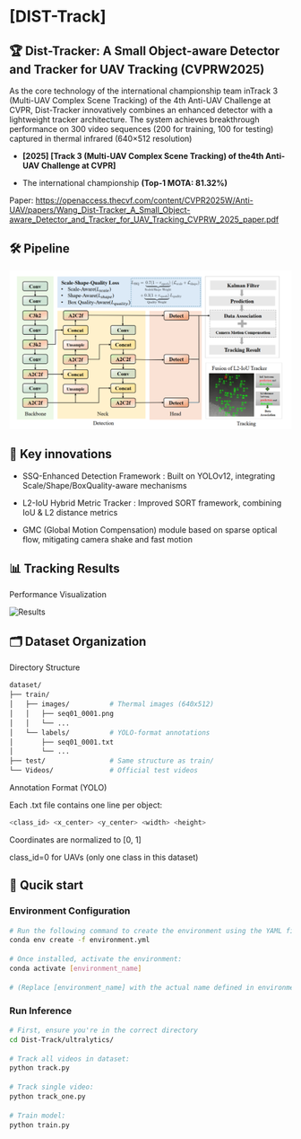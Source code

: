 # [DIST-Track]

## 🏆 Dist-Tracker: A Small Object-aware Detector and Tracker for UAV Tracking (CVPRW2025)

As the core technology of the international championship team in ​Track 3 (Multi-UAV Complex Scene Tracking)​​ of the ​4th Anti-UAV Challenge at CVPR, ​Dist-Tracker​ innovatively combines an enhanced detector with a lightweight tracker architecture. The system achieves breakthrough performance on ​300 video sequences (200 for training, 100 for testing)​​ captured in ​thermal infrared (640×512 resolution)

- ​**​[2025] [​Track 3 (Multi-UAV Complex Scene Tracking)​​ of the ​4th Anti-UAV Challenge at CVPR]​**​

- The international championship **(Top-1 MOTA: 81.32%)**

Paper:​​ https://openaccess.thecvf.com/content/CVPR2025W/Anti-UAV/papers/Wang_Dist-Tracker_A_Small_Object-aware_Detector_and_Tracker_for_UAV_Tracking_CVPRW_2025_paper.pdf

## 🛠️ Pipeline

![Pipeline Diagram](docs/pipeline.png)

## 📌 Key innovations

- SSQ-Enhanced Detection Framework :​ Built on ​YOLOv12, integrating ​Scale/Shape/BoxQuality-aware mechanisms

- L2-IoU Hybrid Metric Tracker​ :​ ​Improved SORT framework, combining ​IoU & L2 distance metrics

- GMC (Global Motion Compensation) module​ based on ​sparse optical flow, mitigating camera shake and fast motion

## 📊 Tracking Results

Performance Visualization

![Results](docs/results.png)

## 🗂 Dataset Organization

Directory Structure

```bash
dataset/
├── train/
│   ├── images/          # Thermal images (640x512)
│   │   ├── seq01_0001.png
│   │   └── ...
│   └── labels/          # YOLO-format annotations
│       ├── seq01_0001.txt
│       └── ...
├── test/                # Same structure as train/
└── Videos/              # Official test videos
```

​Annotation Format (YOLO)​

Each .txt file contains one line per object:

```bash
<class_id> <x_center> <y_center> <width> <height>
```

Coordinates are ​normalized​ to [0, 1]

class_id=0 for UAVs (only one class in this dataset)

## 🚀 Qucik start

### ​Environment Configuration

```bash
# Run the following command to create the environment using the YAML file:
conda env create -f environment.yml

# Once installed, activate the environment:
conda activate [environment_name]

# (Replace [environment_name] with the actual name defined in environment.yml—typically found at the top of the file, e.g., name: dist_tracker)
```

### Run Inference

```bash
# First, ensure you're in the correct directory
cd Dist-Track/ultralytics/

# Track all videos in dataset:
python track.py

# Track single video:
python track_one.py

# Train model:
python train.py
```
